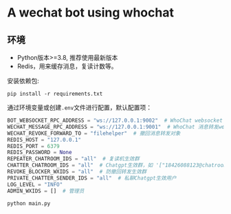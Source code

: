 # A wechat bot using whochat

## 环境
* Python版本>=3.8, 推荐使用最新版本
* Redis，用来缓存消息，复读计数等。


安装依赖包:
```shell
pip install -r requirements.txt
```
通过环境变量或创建`.env`文件进行配置，默认配置项：

```python
BOT_WEBSOCKET_RPC_ADDRESS = "ws://127.0.0.1:9002"  # WhoChat websocket rpc 地址
WECHAT_MESSAGE_RPC_ADDRESS = "ws://127.0.0.1:9001"  # WhoChat 消息转发websocket地址
WECHAT_REVOKE_FORWARD_TO = "filehelper"  # 撤回消息转发对象
REDIS_HOST = "127.0.0.1"
REDIS_PORT = 6379
REDIS_PASSWORD = None
REPEATER_CHATROOM_IDS = "all"  # 复读机生效群
CHATTER_CHATROOM_IDS = "all"  # Chatgpt生效群，如 '["18426088123@chatroom", "20813231234@chatroom"]'
REVOKE_BLOCKER_WXIDS = "all"  # 防撤回转发生效群
PRIVATE_CHATTER_SENDER_IDS = "all"  # 私聊Chatgpt生效用户
LOG_LEVEL = "INFO"
ADMIN_WXIDS = []  # 管理员
```

```shell
python main.py
```
